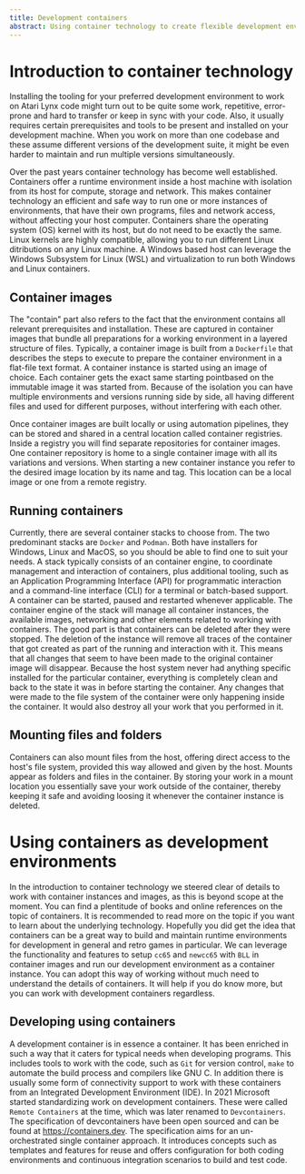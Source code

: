 ```yaml
---
title: Development containers
abstract: Using container technology to create flexible development environment for Atari Lynx game development.
---
```


# Introduction to container technology
Installing the tooling for your preferred development environment to work on Atari Lynx code might turn out to be quite some work, repetitive, error-prone and hard to transfer or keep in sync with your code. Also, it usually requires certain prerequisites and tools to be present and installed on your development machine. When you work on more than one codebase and these assume different versions of the development suite, it might be even harder to maintain and run multiple versions simultaneously.

Over the past years container technology has become well established. Containers offer a runtime environment inside a host machine with isolation from its host for compute, storage and network. This makes container technology an efficient and safe way to run one or more instances of environments, that have their own programs, files and network access, without affecting your host computer. Containers share the operating system (OS) kernel with its host, but do not need to be exactly the same. Linux kernels are highly compatible, allowing you to run different Linux ditributions on any Linux machine. A Windows based host can leverage the Windows Subsystem for Linux (WSL) and virtualization to run both Windows and Linux containers.

## Container images
The "contain" part also refers to the fact that the environment contains all relevant prerequisites and installation. These are captured in container images that bundle all preparations for a working environment in a layered structure of files. Typically, a container image is built from a `Dockerfile` that describes the steps to execute to prepare the container environment in a flat-file text format. A container instance is started using an image of choice. Each container gets the exact same starting pointbased on the immutable image it was started from. Because of the isolation you can have multiple environments and versions running side by side, all having different files and used for different purposes, without interfering with each other.

Once container images are built locally or using automation pipelines, they can be stored and shared in a central location called container registries. Inside a registry you will find separate repositories for container images. One container repository is home to a single container image with all its variations and versions. When starting a new container instance you refer to the desired image location by its name and tag. This location can be a local image or one from a remote registry. 

## Running containers
Currently, there are several container stacks to choose from. The two predominant stacks are `Docker` and `Podman`. Both have installers for Windows, Linux and MacOS, so you should be able to find one to suit your needs. A stack typically consists of an container engine, to coordinate management and interaction of containers, plus additional tooling, such as an Application Programming Interface (API) for programmatic interaction and a command-line interface (CLI) for a terminal or batch-based support. 
A container can be started, paused and restarted whenever applicable. The container engine of the stack will manage all container instances, the available images, networking and other elements related to working with containers. The good part is that containers can be deleted after they were stopped. The deletion of the instance will remove all traces of the container that got created as part of the running and interaction with it. This means that all changes that seem to have been made to the original container image will disappear. Because the host system never had anything specific installed for the particular container, everything is completely clean and back to the state it was in before starting the container. Any changes that were made to the file system of the container were only happening inside the container. It would also destroy all your work that you performed in it. 

## Mounting files and folders
Containers can also mount files from the host, offering direct access to the  
host's file system, provided this way allowed and given by the host. Mounts appear as folders and files in the container. By storing your work in a mount location you essentially save your work outside of the container, thereby keeping it safe and avoiding loosing it whenever the container instance is deleted.

# Using containers as development environments
In the introduction to container technology we steered clear of details to work with container instances and images, as this is beyond scope at the moment. You can find a plentitude of books and online references on the topic of containers. It is recommended to read more on the topic if you want to learn about the underlying technology.
Hopefully you did get the idea that containers can be a great way to build and maintain runtime environments for development in general and retro games in particular. We can leverage the functionality and features to setup `cc65` and `newcc65` with `BLL` in container images and run our development environment as a container instance. You can adopt this way of working without much need to understand the details of containers. It will help if you do know more, but you can work with development containers regardless.

## Developing using containers
A development container is in essence a container. It has been enriched in such a way that it caters for typical needs when developing programs. This includes tools to work with the code, such as `Git` for version control, `make` to automate the build process and compilers like GNU C. In addition there is usually some form of connectivity support to work with these containers from an Integrated Development Environment (IDE). 
In 2021 Microsoft started standardizing work on development containers. These were called `Remote Containers` at the time, which was later renamed to `Devcontainers`. The specification of devcontainers have been open sourced and can be found at https://containers.dev. The specification aims for an un-orchestrated single container approach. It introduces concepts such as templates and features for reuse and offers configuration for both coding environments and continuous integration scenarios to build and test code.